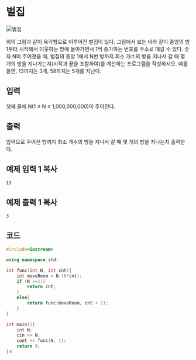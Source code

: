 # 벌집

![벌집](https://www.acmicpc.net/JudgeOnline/upload/201009/3(2).png)

위의 그림과 같이 육각형으로 이루어진 벌집이 있다. 그림에서 보는 바와 같이 중앙의 방 1부터 시작해서 이웃하는 방에 돌아가면서 1씩 증가하는 번호를 주소로 매길 수 있다. 숫자 N이 주어졌을 때, 벌집의 중앙 1에서 N번 방까지 최소 개수의 방을 지나서 갈 때 몇 개의 방을 지나가는지(시작과 끝을 포함하여)를 계산하는 프로그램을 작성하시오. 예를 들면, 13까지는 3개, 58까지는 5개를 지난다.

## 입력

첫째 줄에 N(1 ≤ N ≤ 1,000,000,000)이 주어진다.

## 출력

입력으로 주어진 방까지 최소 개수의 방을 지나서 갈 때 몇 개의 방을 지나는지 출력한다.

## 예제 입력 1 복사

```
13
```

## 예제 출력 1 복사

```
3
```



## 코드

```c++
#include<iostream>

using namespace std;

int func(int N, int cnt){
	int moveRoom = N-(6*cnt);
	if (N <=1){
		return cnt;
	}
	else{
		return func(moveRoom, cnt + 1);
	}
}

int main(){
	int N;
	cin >> N; 
	cout << func(N, 1);
	return 0;
}ㅊ
```

